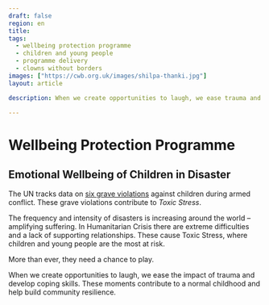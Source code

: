 ```yaml
---
draft: false
region: en
title: 
tags:
  - wellbeing protection programme
  - children and young people
  - programme delivery
  - clowns without borders
images: ["https://cwb.org.uk/images/shilpa-thanki.jpg"]
layout: article

description: When we create opportunities to laugh, we ease trauma and develop coping skills. These contribute to a normal childhood and build community resilience.

---
```


# Wellbeing Protection Programme

## Emotional Wellbeing of Children in Disaster


The UN tracks data on [six grave violations](https://childrenandarmedconflict.un.org/six-grave-violations/) against children during armed conflict. These grave violations contribute to _Toxic&nbsp;Stress_. 

The frequency and intensity of disasters is increasing around the world – amplifying suffering. In Humanitarian Crisis there are extreme difficulties and a lack of supporting relationships. These cause Toxic Stress, where children and young people are the most at risk.

More than ever, they need a chance to play. 

When we create opportunities to laugh, we ease the impact of trauma and develop coping skills. These moments contribute to a normal childhood and help build community resilience.



<!--
The United Nations Security Council’s monitoring and reporting mechanism tracks data on [six grave violations](https://childrenandarmedconflict.un.org/six-grave-violations/) against children during armed conflict. All of these grave violations contribute to _toxic&nbsp;stress_.
killing and maiming, sexual violence, attacks against schools or hospitals, abduction, denial of humanitarian access, and recruitment by armed forces and groups.
-->

<!--
The positive activities. 
reduce the effects of this condition
normal childhood experience-->


<!--
![boy climbing on the back of a clown](/images/boy-climbing-on-the-back-of-a-clown-1024x683.jpg)

![children dancing at a clown event](https://cwb.org.uk/images/children-dancing-at-a-clowning-event.jpg)
-->

<!--
CTA: Join "The Inner Circle" for our newsfeed.
CTA: Read more about:
Courses:
- Programme Delivery:
	- Girl's Rights
	- WASH. Water and Sanitation Hygiene
	- Wellbeing
- Training structure
- Monitoring and Evaluation Toolkit
-->